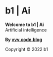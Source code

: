  # b1 | Ai   
**Welcome to b1 | Ai**   
Artificial intelligence  
  
**By [vvv.code.blog](https://vvv.code.blog/)**  
  
  
  
Copyright © 2022 b1
